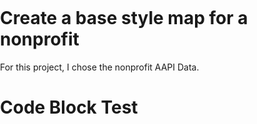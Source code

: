 # Create a base style map for a nonprofit

For this project, I chose the nonprofit AAPI Data. 




# Code Block Test

<!DOCTYPE html>
<html>
  <head>
    <title>Give me a name!</title>
    <meta name="viewport" content="initial-scale=1.0, user-scalable=no">
    <meta charset="utf-8">
    <style>
      /* Always set the map height explicitly to define the size of the div
       * element that contains the map. */
      #map {
        height: 100%;
      }
      /* Optional: Makes the sample page fill the window. */
      html, body {
        height: 100%;
        margin: 0;
        padding: 0;
      }
    </style>
  </head>
  <body>
    <div id="map"></div>
    <script>
      function initMap() {
        // Styles a map in custom mode.
        var map = new google.maps.Map(document.getElementById('map'), {
          center: {lat: 40.4583498, lng: -80.079528},  // Setting the center to Pittsburgh, change as you like
          zoom: 15,  // Setting a zoom scale for Pittsburgh
          styles:    // Add JSON from Map Style Wizard below this line... 
      [
  {
    "elementType": "geometry",
    "stylers": [
      {
        "color": "#3e4141"
      }
    ]
  },
  {
    "elementType": "labels.text.fill",
    "stylers": [
      {
        "color": "#f6ee62"
      }
    ]
  },
  {
    "elementType": "labels.text.stroke",
    "stylers": [
      {
        "color": "#232222"
      }
    ]
  },
  {
    "featureType": "poi.park",
    "elementType": "geometry",
    "stylers": [
      {
        "color": "#eb8640"
      }
    ]
  },
  {
    "featureType": "road",
    "elementType": "geometry",
    "stylers": [
      {
        "color": "#d59824"
      }
    ]
  },
  {
    "featureType": "transit",
    "elementType": "geometry",
    "stylers": [
      {
        "color": "#e8646f"
      },
      {
        "weight": 2.5
      }
    ]
  },
  {
    "featureType": "water",
    "elementType": "geometry",
    "stylers": [
      {
        "color": "#232222"
      }
    ]
  }
]

// ..and here's the end of JSON from Style Wizard          
        });
      }
// Don't forget your API Key below vv
    </script>
    <script src="https://maps.googleapis.com/maps/api/js?key=AIzaSyAYhhoQ3auBxP-JBfDvgpjvG6RXttQhwBw&callback=initMap"
    async defer></script>
  </body>
</html>
